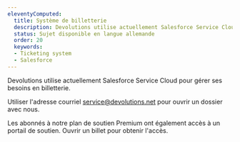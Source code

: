 ```yaml
---
eleventyComputed:
  title: Système de billetterie
  description: Devolutions utilise actuellement Salesforce Service Cloud pour gérer ses besoins en billetterie. Utilisez l'adresse courriel service@devolutions.net pour ouvrir un dossier avec nous.
  status: Sujet disponible en langue allemande
  order: 20
  keywords:
  - Ticketing system
  - Salesforce
---
```

Devolutions utilise actuellement Salesforce Service Cloud pour gérer ses besoins en billetterie.

Utiliser l'adresse courriel [service@devolutions.net](mailto:service@devolutions.net) pour ouvrir un dossier avec nous.

Les abonnés à notre plan de soutien Premium ont également accès à un portail de soutien. Ouvrir un billet pour obtenir l'accès.
